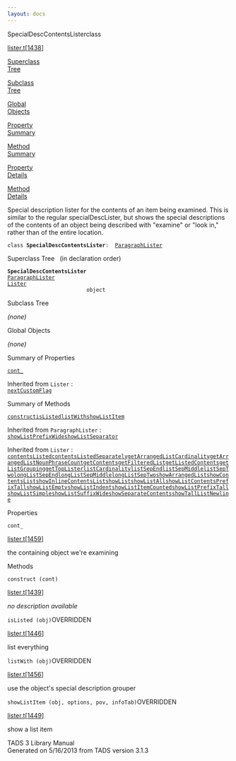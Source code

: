 ```yaml
---
layout: docs
---
```

<span class="title">SpecialDescContentsLister</span><span class="type">class</span>

[lister.t](../file/lister.t.html)\[[1438](../source/lister.t.html#1438)\]

[Superclass  
Tree](#_SuperClassTree_)

[Subclass  
Tree](#_SubClassTree_)

[Global  
Objects](#_ObjectSummary_)

[Property  
Summary](#_PropSummary_)

[Method  
Summary](#_MethodSummary_)

[Property  
Details](#_Properties_)

[Method  
Details](#_Methods_)

<div class="fdesc">

Special description lister for the contents of an item being examined.
This is similar to the regular specialDescLister, but shows the special
descriptions of the contents of an object being described with "examine"
or "look in," rather than of the entire location.

`class `**`SpecialDescContentsLister`**` :   `[`ParagraphLister`](../object/ParagraphLister.html)

</div>

<span id="_SuperClassTree_"></span>

<div class="mjhd">

<span class="hdln">Superclass Tree</span>   (in declaration order)

</div>

**`SpecialDescContentsLister`**  
[`ParagraphLister`](../object/ParagraphLister.html)  
[`Lister`](../object/Lister.html)  
`                         object`  
<span id="_SubClassTree_"></span>

<div class="mjhd">

<span class="hdln">Subclass Tree</span>  

</div>

*(none)* <span id="_ObjectSummary_"></span>

<div class="mjhd">

<span class="hdln">Global Objects</span>  

</div>

*(none)* <span id="_PropSummary_"></span>

<div class="mjhd">

<span class="hdln">Summary of Properties</span>  

</div>

[`cont_`](#cont_)



Inherited from `Lister` :  
[`nextCustomFlag`](../object/Lister.html#nextCustomFlag)

<span id="_MethodSummary_"></span>

<div class="mjhd">

<span class="hdln">Summary of Methods</span>  

</div>

[`construct`](#construct)[`isListed`](#isListed)[`listWith`](#listWith)[`showListItem`](#showListItem)

Inherited from `ParagraphLister` :  
[`showListPrefixWide`](../object/ParagraphLister.html#showListPrefixWide)[`showListSeparator`](../object/ParagraphLister.html#showListSeparator)

Inherited from `Lister` :  
[`contentsListed`](../object/Lister.html#contentsListed)[`contentsListedSeparately`](../object/Lister.html#contentsListedSeparately)[`getArrangedListCardinality`](../object/Lister.html#getArrangedListCardinality)[`getArrangedListNounPhraseCount`](../object/Lister.html#getArrangedListNounPhraseCount)[`getContents`](../object/Lister.html#getContents)[`getFilteredList`](../object/Lister.html#getFilteredList)[`getListedContents`](../object/Lister.html#getListedContents)[`getListGrouping`](../object/Lister.html#getListGrouping)[`getTopLister`](../object/Lister.html#getTopLister)[`listCardinality`](../object/Lister.html#listCardinality)[`listSepEnd`](../object/Lister.html#listSepEnd)[`listSepMiddle`](../object/Lister.html#listSepMiddle)[`listSepTwo`](../object/Lister.html#listSepTwo)[`longListSepEnd`](../object/Lister.html#longListSepEnd)[`longListSepMiddle`](../object/Lister.html#longListSepMiddle)[`longListSepTwo`](../object/Lister.html#longListSepTwo)[`showArrangedList`](../object/Lister.html#showArrangedList)[`showContentsList`](../object/Lister.html#showContentsList)[`showInlineContentsList`](../object/Lister.html#showInlineContentsList)[`showList`](../object/Lister.html#showList)[`showListAll`](../object/Lister.html#showListAll)[`showListContentsPrefixTall`](../object/Lister.html#showListContentsPrefixTall)[`showListEmpty`](../object/Lister.html#showListEmpty)[`showListIndent`](../object/Lister.html#showListIndent)[`showListItemCounted`](../object/Lister.html#showListItemCounted)[`showListPrefixTall`](../object/Lister.html#showListPrefixTall)[`showListSimple`](../object/Lister.html#showListSimple)[`showListSuffixWide`](../object/Lister.html#showListSuffixWide)[`showSeparateContents`](../object/Lister.html#showSeparateContents)[`showTallListNewline`](../object/Lister.html#showTallListNewline)

<span id="_Properties_"></span>

<div class="mjhd">

<span class="hdln">Properties</span>  

</div>

<span id="cont_"></span>

`cont_`

[lister.t](../file/lister.t.html)\[[1459](../source/lister.t.html#1459)\]

<div class="desc">

the containing object we're examining

</div>

<span id="_Methods_"></span>

<div class="mjhd">

<span class="hdln">Methods</span>  

</div>

<span id="construct"></span>

`construct (cont)`

[lister.t](../file/lister.t.html)\[[1439](../source/lister.t.html#1439)\]

<div class="desc">

*no description available*

</div>

<span id="isListed"></span>

`isListed (obj)`<span class="rem">OVERRIDDEN</span>

[lister.t](../file/lister.t.html)\[[1446](../source/lister.t.html#1446)\]

<div class="desc">

list everything

</div>

<span id="listWith"></span>

`listWith (obj)`<span class="rem">OVERRIDDEN</span>

[lister.t](../file/lister.t.html)\[[1456](../source/lister.t.html#1456)\]

<div class="desc">

use the object's special description grouper

</div>

<span id="showListItem"></span>

`showListItem (obj, options, pov, infoTab)`<span class="rem">OVERRIDDEN</span>

[lister.t](../file/lister.t.html)\[[1449](../source/lister.t.html#1449)\]

<div class="desc">

show a list item

</div>

<div class="ftr">

TADS 3 Library Manual  
Generated on 5/16/2013 from TADS version 3.1.3

</div>

